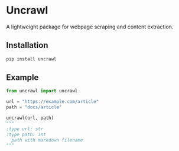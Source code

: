 # Uncrawl

A lightweight package for webpage scraping and content extraction.

## Installation

```sh
pip install uncrawl
```

## Example

```python
from uncrawl import uncrawl

url = "https://example.com/article"
path = "docs/article"

uncrawl(url, path)
"""
:type url: str
:type path: int
  path with markdown filename
"""
```
